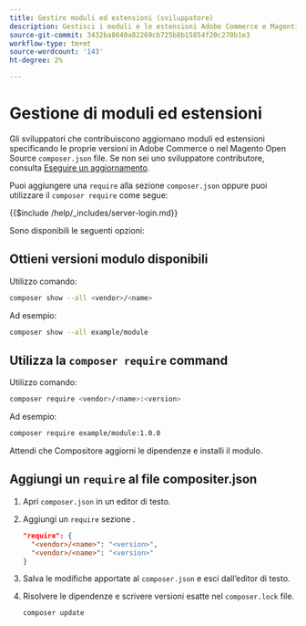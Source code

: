 ```yaml
---
title: Gestire moduli ed estensioni (sviluppatore)
description: Gestisci i moduli e le estensioni Adobe Commerce e Magenti Open Source tramite l’interfaccia a riga di comando e il gestore dei pacchetti Composer.
source-git-commit: 3432ba8640a82269cb725b8b15854f20c270b1e3
workflow-type: tm+mt
source-wordcount: '143'
ht-degree: 2%

---
```



# Gestione di moduli ed estensioni

Gli sviluppatori che contribuiscono aggiornano moduli ed estensioni specificando le proprie versioni in Adobe Commerce o nel Magento Open Source `composer.json` file. Se non sei uno sviluppatore contributore, consulta [Eseguire un aggiornamento](../implementation/perform-upgrade.md).

Puoi aggiungere una `require` alla sezione `composer.json` oppure puoi utilizzare il `composer require` come segue:

{{$include /help/_includes/server-login.md}}

Sono disponibili le seguenti opzioni:

## Ottieni versioni modulo disponibili

Utilizzo comando:

```bash
composer show --all <vendor>/<name>
```

Ad esempio:

```bash
composer show --all example/module
```

## Utilizza la `composer require` command

Utilizzo comando:

```bash
composer require <vendor>/<name>:<version>
```

Ad esempio:

```bash
composer require example/module:1.0.0
```

Attendi che Compositore aggiorni le dipendenze e installi il modulo.

## Aggiungi un `require` al file compositer.json

1. Apri `composer.json` in un editor di testo.

1. Aggiungi un `require` sezione .

   ```json
   "require": {
     "<vendor>/<name>": "<version>",
     "<vendor>/<name>": "<version>"
   }
   ```

1. Salva le modifiche apportate al `composer.json` e esci dall’editor di testo.

1. Risolvere le dipendenze e scrivere versioni esatte nel `composer.lock` file.

   ```bash
   composer update
   ```
